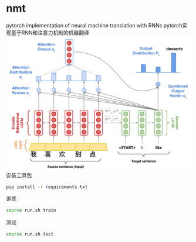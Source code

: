 # nmt
pytorch implementation of neural machine translation with RNNs
pytorch实现基于RNN和注意力机制的机器翻译
![model](https://github.com/showsunny/nmt/blob/main/image/model_figure.png)
安装工具包
```bash
pip install -r requirements.txt
```
训练
```bash
source run.sh train
```
测试
```bash
source run.sh test
```
